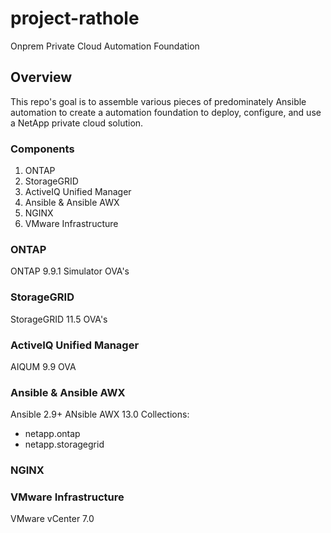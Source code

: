 # project-rathole
Onprem Private Cloud Automation Foundation

## Overview

This repo's goal is to assemble various pieces of predominately Ansible automation
to create a automation foundation to deploy, configure, and use a NetApp private
cloud solution.

### Components
1. ONTAP
2. StorageGRID
3. ActiveIQ Unified Manager
4. Ansible & Ansible AWX
5. NGINX
6. VMware Infrastructure


### ONTAP
ONTAP 9.9.1 Simulator OVA's

### StorageGRID
StorageGRID 11.5 OVA's


### ActiveIQ Unified Manager
AIQUM 9.9 OVA


### Ansible & Ansible AWX
Ansible 2.9+
ANsible AWX 13.0
Collections:
* netapp.ontap
* netapp.storagegrid


### NGINX


### VMware Infrastructure
VMware vCenter 7.0
